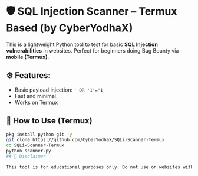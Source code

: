 # 🛡️ SQL Injection Scanner – Termux Based (by CyberYodhaX)

This is a lightweight Python tool to test for basic **SQL Injection vulnerabilities** in websites. Perfect for beginners doing Bug Bounty via **mobile (Termux)**.

## ⚙️ Features:
- Basic payload injection: `' OR '1'='1`
- Fast and minimal
- Works on Termux

## 🚀 How to Use (Termux)

```bash
pkg install python git -y
git clone https://github.com/CyberYodhaX/SQLi-Scanner-Termux
cd SQLi-Scanner-Termux
python scanner.py
## 🛑 Disclaimer    

This tool is for educational purposes only. Do not use on websites without permission!
